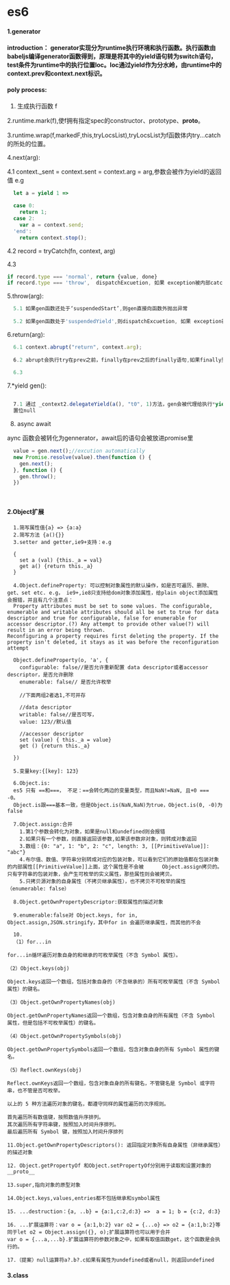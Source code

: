 # es6

#### 1.generator

#### introduction： generator实现分为runtime执行环境和执行函数。执行函数由babeljs编译generator函数得到，原理是将其中的yield语句转为switch语句，test条件为runtime中的执行位置loc。loc通过yield作为分水岭，由runtime中的context.prev和context.next标识。

#### poly process:

1. 生成执行函数 f

2.runtime.mark(f),使f拥有指定spec的constructor、prototype、__proto__。

3.runtime.wrap(f,markedF,this,tryLocsList),tryLocsList为f函数体内try...catch的所处的位置。

4.next(arg):

  4.1 context._sent = context.sent = context.arg = arg,参数会被作为yield的返回值 e.g
  ```js
    let a = yield 1 =>
    
    case 0:
      return 1;
    case 2:
      var a = context.send;
    'end':
      return context.stop();
  ```

  4.2 record = tryCatch(fn, context, arg)
  
  4.3 
  ```js
  if record.type === 'normal', return {value, done} 
  if record.type === 'throw',  dispatchExcuetion, 如果 exception被内部catch了，则context.type='next',继续调到catch语句执行。否则context.type = 'throw'，将exception抛到函数外，如果函数外没有捕获exception，则程序抛出异常并结束运行。
  ```
5.throw(arg):

```js
  5.1 如果gen函数还处于‘suspendedStart’,则gen直接向函数外抛出异常
  
  5.2 如果gen函数处于'suspendedYield',则dispatchExcuetion, 如果 exception被内部catch了，则context.type='next',继续调到catch语句执行。否则context.type = 'throw'，将exception抛到函数外，如果函数外没有捕获exception，则程序抛出异常并结束运行。
  ```

6.return(arg):

```js
  6.1 context.abrupt("return", context.arg);
  
  6.2 abrupt会执行try在prev之前，finally在prev之后的finally语句,如果finally里还有finally语句，这继续执行
  
  6.3
```

7.*yield gen():
```js

  7.1 通过 _context2.delegateYield(a(), "t0", 1)方法，gen会被代理给执行*yield gen()的generator。当gen.done时，host.delegate
  置位null

```

8. async await

aync 函数会被转化为gennerator，await后的语句会被放进promise里
```js
  value = gen.next();//excution automatically
  new Promise.resolve(value).then(function () {
    gen.next();
  }, function () {
    gen.throw();
  })
```

```js
  

```

#### 2.Object扩展

```
  1.简写属性值{a} => {a:a}
  2.简写方法 {a(){}}
  3.setter and getter,ie9+支持：e.g
  
  {
    set a (val) {this._a = val}
    get a() {return this._a}
  }
  
  4.Object.defineProperty: 可以控制对象属性的默认操作，如是否可遍历、删除、get、set etc. e.g， ie9+,ie8只支持给dom对象添加属性，给plain object添加属性会报错，并且有几个注意点：
  Property attributes must be set to some values. The configurable, enumerable and writable attributes should all be set to true for data descriptor and true for configurable, false for enumerable for accessor descriptor.(?) Any attempt to provide other value(?) will result in an error being thrown.
Reconfiguring a property requires first deleting the property. If the property isn't deleted, it stays as it was before the reconfiguration attempt

  Object.defineProperty(o, 'a', {
    configurable: false//是否允许重新配置 data descriptor或者accessor descriptor，是否允许删除
    enumerable: false// 是否允许枚举
    
    //下面两组2者选1,不可并存
    
    //data descriptor
    writable: false//是否可写，
    value: 123//默认值
    
    //accessor descriptor
    set (value) { this._a = value}
    get () {return this._a}
    
  })
  
  5.变量key:{[key]: 123}
  
  6.Object.is:
  es5 只有 ==和===， 不足：==会转化两边的变量类型，而且NaN!=NaN, 且+0 === -0。
  Object.is跟===基本一致，但是Object.is(NaN,NaN)为true，Object.is(0, -0)为false
  
  7.Object.assign:合并
    1.第1个参数会转化为对象，如果是null和undefined则会报错
    2.如果只有一个参数，则直接返回该参数,如果该参数非对象，则转成对象返回
    3.数组：{0: "a", 1: "b", 2: "c", length: 3, [[PrimitiveValue]]: "abc"}
    4.布尔值、数值、字符串分别转成对应的包装对象，可以看到它们的原始值都在包装对象的内部属性[[PrimitiveValue]]上面，这个属性是不会被      Object.assign拷贝的。只有字符串的包装对象，会产生可枚举的实义属性，那些属性则会被拷贝。
    5.只拷贝源对象的自身属性（不拷贝继承属性），也不拷贝不可枚举的属性（enumerable: false）
  
  8.Object.getOwnPropertyDescriptor:获取属性的描述对象
  
  9.enumerable:false对 Object.keys, for in, Object.assign,JSON.stringify，其中for in 会遍历继承属性，而其他的不会
  
  10.
  （1）for...in

for...in循环遍历对象自身的和继承的可枚举属性（不含 Symbol 属性）。

（2）Object.keys(obj)

Object.keys返回一个数组，包括对象自身的（不含继承的）所有可枚举属性（不含 Symbol 属性）的键名。

（3）Object.getOwnPropertyNames(obj)

Object.getOwnPropertyNames返回一个数组，包含对象自身的所有属性（不含 Symbol 属性，但是包括不可枚举属性）的键名。

（4）Object.getOwnPropertySymbols(obj)

Object.getOwnPropertySymbols返回一个数组，包含对象自身的所有 Symbol 属性的键名。

（5）Reflect.ownKeys(obj)

Reflect.ownKeys返回一个数组，包含对象自身的所有键名，不管键名是 Symbol 或字符串，也不管是否可枚举。

以上的 5 种方法遍历对象的键名，都遵守同样的属性遍历的次序规则。

首先遍历所有数值键，按照数值升序排列。
其次遍历所有字符串键，按照加入时间升序排列。
最后遍历所有 Symbol 键，按照加入时间升序排列

11.Object.getOwnPropertyDescriptors(): 返回指定对象所有自身属性（非继承属性）的描述对象

12. Object.getPropertyOf 和Object.setPropertyOf分别用于读取和设置对象的__proto__

13.super,指向对象的原型对象

14.Object.keys,values,entries都不包括继承和symbol属性

15. ...destruction：{a, ..b} = {a:1,c:2,d:3} =>  a = 1; b = {c:2, d:3}

16. ...扩展运算符：var o = {a:1,b:2} var o2 = {...o} => o2 = {a:1,b:2}等同于let o2 = Object.assign({}, o);扩展运算符也可以用于合并
var o = {...a,...b}.扩展运算符的参数对象之中，如果有取值函数get，这个函数是会执行的。

17.（提案）null运算符a?.b?.c如果有属性为undefined或者null，则返回undefined
```

#### 3.class


